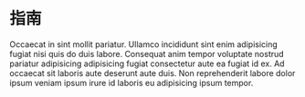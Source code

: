# 指南

Occaecat in sint mollit pariatur. Ullamco incididunt sint enim adipisicing fugiat nisi quis do duis labore. Consequat anim tempor voluptate nostrud pariatur adipisicing adipisicing fugiat consectetur aute ea fugiat id ex. Ad occaecat sit laboris aute deserunt aute duis. Non reprehenderit labore dolor ipsum veniam ipsum irure id laboris eu adipisicing ipsum tempor.